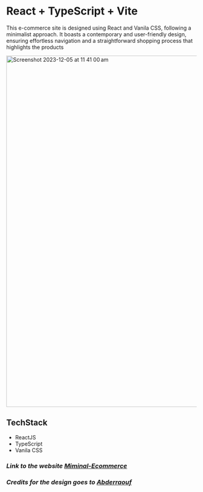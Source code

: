 # React + TypeScript + Vite

This e-commerce site is designed using React and Vanila CSS, following a minimalist approach. It boasts a contemporary and user-friendly design, ensuring effortless navigation and a straightforward shopping process that highlights the products


<img width="930" alt="Screenshot 2023-12-05 at 11 41 00 am" src="https://github.com/lilyLILYLL/ECOMMERCE/assets/115124949/cbc57149-79ec-42dd-b726-bd0f98d66dfb">





## TechStack
* ReactJS
* TypeScript
* Vanila CSS

### *Link to the website [Miminal-Ecommerce](https://minimalist-ecommerce-web.netlify.app/)*
### *Credits for the design goes to [Abderraouf](https://github.com/Abderraouf-Rahmani)*
